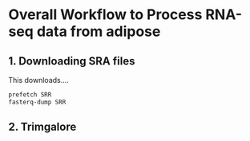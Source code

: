 # Overall Workflow to Process RNA-seq data from adipose

## 1. Downloading SRA files
This downloads....
```bash
prefetch SRR
fasterq-dump SRR
```
## 2. Trimgalore
